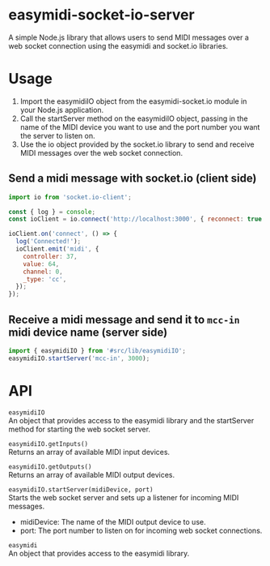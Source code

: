 # easymidi-socket-io-server
A simple Node.js library that allows users to send MIDI messages over a web socket connection using the easymidi and socket.io libraries.

# Usage
1. Import the easymidiIO object from the easymidi-socket.io module in your Node.js application.
2. Call the startServer method on the easymidiIO object, passing in the name of the MIDI device you want to use and the port number you want the server to listen on.
3. Use the io object provided by the socket.io library to send and receive MIDI messages over the web socket connection.

## Send a midi message with socket.io (client side)
```javascript
import io from 'socket.io-client';

const { log } = console;
const ioClient = io.connect('http://localhost:3000', { reconnect: true });

ioClient.on('connect', () => {
  log('Connected!');
  ioClient.emit('midi', {
    controller: 37,
    value: 64,
    channel: 0,
    _type: 'cc',
  });
});
```

## Receive a midi message and send it to `mcc-in` midi device name (server side)
```javascript
import { easymidiIO } from '#src/lib/easymidiIO';
easymidiIO.startServer('mcc-in', 3000);
```

# API
`easymidiIO`  
An object that provides access to the easymidi library and the startServer method for starting the web socket server.

`easymidiIO.getInputs()`  
Returns an array of available MIDI input devices.

`easymidiIO.getOutputs()`  
Returns an array of available MIDI output devices.

`easymidiIO.startServer(midiDevice, port)`  
Starts the web socket server and sets up a listener for incoming MIDI messages.  
- midiDevice: The name of the MIDI output device to use.  
- port: The port number to listen on for incoming web socket connections.  

`easymidi`  
An object that provides access to the easymidi library.

